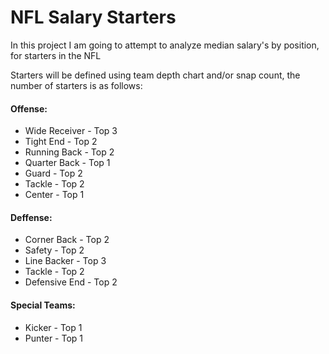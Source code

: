 # NFL Salary Starters

In this project I am going to attempt to analyze median salary's by position, for starters in the NFL 

Starters will be defined using team depth chart and/or snap count, the number of starters is as follows:

#### Offense:
- Wide Receiver - Top 3
- Tight End - Top 2
- Running Back - Top 2
- Quarter Back - Top 1
- Guard - Top 2
- Tackle - Top 2
- Center - Top 1

#### Deffense:
- Corner Back - Top 2
- Safety - Top 2
- Line Backer - Top 3
- Tackle - Top 2
- Defensive End - Top 2

#### Special Teams:
- Kicker - Top 1
- Punter - Top 1
 
